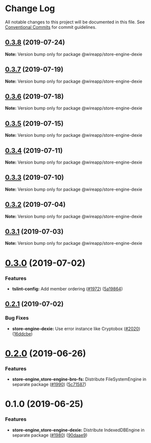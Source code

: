 # Change Log

All notable changes to this project will be documented in this file.
See [Conventional Commits](https://conventionalcommits.org) for commit guidelines.

## [0.3.8](https://github.com/wireapp/wire-web-packages/tree/master/packages/store-engine-dexie/compare/@wireapp/store-engine-dexie@0.3.7...@wireapp/store-engine-dexie@0.3.8) (2019-07-24)

**Note:** Version bump only for package @wireapp/store-engine-dexie





## [0.3.7](https://github.com/wireapp/wire-web-packages/tree/master/packages/store-engine-dexie/compare/@wireapp/store-engine-dexie@0.3.6...@wireapp/store-engine-dexie@0.3.7) (2019-07-19)

**Note:** Version bump only for package @wireapp/store-engine-dexie





## [0.3.6](https://github.com/wireapp/wire-web-packages/tree/master/packages/store-engine-dexie/compare/@wireapp/store-engine-dexie@0.3.5...@wireapp/store-engine-dexie@0.3.6) (2019-07-18)

**Note:** Version bump only for package @wireapp/store-engine-dexie





## [0.3.5](https://github.com/wireapp/wire-web-packages/tree/master/packages/store-engine-dexie/compare/@wireapp/store-engine-dexie@0.3.4...@wireapp/store-engine-dexie@0.3.5) (2019-07-15)

**Note:** Version bump only for package @wireapp/store-engine-dexie





## [0.3.4](https://github.com/wireapp/wire-web-packages/tree/master/packages/store-engine-dexie/compare/@wireapp/store-engine-dexie@0.3.3...@wireapp/store-engine-dexie@0.3.4) (2019-07-11)

**Note:** Version bump only for package @wireapp/store-engine-dexie





## [0.3.3](https://github.com/wireapp/wire-web-packages/tree/master/packages/store-engine-dexie/compare/@wireapp/store-engine-dexie@0.3.2...@wireapp/store-engine-dexie@0.3.3) (2019-07-10)

**Note:** Version bump only for package @wireapp/store-engine-dexie





## [0.3.2](https://github.com/wireapp/wire-web-packages/tree/master/packages/store-engine-dexie/compare/@wireapp/store-engine-dexie@0.3.1...@wireapp/store-engine-dexie@0.3.2) (2019-07-04)

**Note:** Version bump only for package @wireapp/store-engine-dexie





## [0.3.1](https://github.com/wireapp/wire-web-packages/tree/master/packages/store-engine-dexie/compare/@wireapp/store-engine-dexie@0.3.0...@wireapp/store-engine-dexie@0.3.1) (2019-07-03)

**Note:** Version bump only for package @wireapp/store-engine-dexie





# [0.3.0](https://github.com/wireapp/wire-web-packages/tree/master/packages/store-engine-dexie/compare/@wireapp/store-engine-dexie@0.2.1...@wireapp/store-engine-dexie@0.3.0) (2019-07-02)


### Features

* **tslint-config:** Add member ordering ([#1972](https://github.com/wireapp/wire-web-packages/tree/master/packages/store-engine-dexie/issues/1972)) ([5a19864](https://github.com/wireapp/wire-web-packages/tree/master/packages/store-engine-dexie/commit/5a19864))





## [0.2.1](https://github.com/wireapp/wire-web-packages/tree/master/packages/store-engine-dexie/compare/@wireapp/store-engine-dexie@0.2.0...@wireapp/store-engine-dexie@0.2.1) (2019-07-02)


### Bug Fixes

* **store-engine-dexie:** Use error instance like Cryptobox ([#2020](https://github.com/wireapp/wire-web-packages/tree/master/packages/store-engine-dexie/issues/2020)) ([16ddcbe](https://github.com/wireapp/wire-web-packages/tree/master/packages/store-engine-dexie/commit/16ddcbe))





# [0.2.0](https://github.com/wireapp/wire-web-packages/tree/master/packages/store-engine-dexie/compare/@wireapp/store-engine-dexie@0.1.0...@wireapp/store-engine-dexie@0.2.0) (2019-06-26)


### Features

* **store-engine,store-engine-bro-fs:** Distribute FileSystemEngine in separate package ([#1990](https://github.com/wireapp/wire-web-packages/tree/master/packages/store-engine-dexie/issues/1990)) ([5c71587](https://github.com/wireapp/wire-web-packages/tree/master/packages/store-engine-dexie/commit/5c71587))





# 0.1.0 (2019-06-25)


### Features

* **store-engine,store-engine-dexie:** Distribute IndexedDBEngine in separate package ([#1980](https://github.com/wireapp/wire-web-packages/tree/master/packages/store-engine-dexie/issues/1980)) ([90daae9](https://github.com/wireapp/wire-web-packages/tree/master/packages/store-engine-dexie/commit/90daae9))
